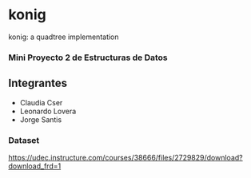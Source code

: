 # konig
konig: a quadtree implementation

### Mini Proyecto 2 de Estructuras de Datos
## Integrantes

- Claudia Cser
- Leonardo Lovera
- Jorge Santis

### Dataset
https://udec.instructure.com/courses/38666/files/2729829/download?download_frd=1